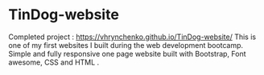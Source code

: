 # TinDog-website
Completed project : https://vhrynchenko.github.io/TinDog-website/
This is one of my first websites I built during the web development bootcamp.
Simple and fully responsive one page website built with Bootstrap, Font awesome, CSS and HTML .
